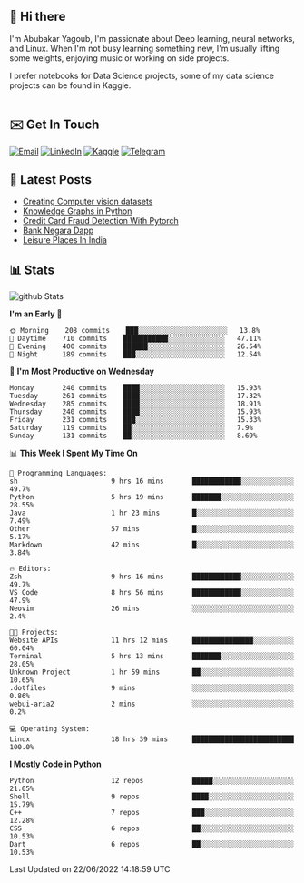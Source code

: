 ## 👋 Hi there

I'm Abubakar Yagoub, I'm passionate about Deep learning, neural networks, and
Linux. When I'm not busy learning something new, I'm usually lifting some
weights, enjoying music or working on side projects.

I prefer notebooks for Data Science projects, some of my data science projects
can be found in Kaggle. <br> <br>

## ✉️ Get In Touch

[![Email](https://img.shields.io/badge/Email-f1f1f1?style=for-the-badge&logo=gmail&logoColor=0f111a)](mailto:hi@blacksuan19.dev)
[![LinkedIn](https://img.shields.io/badge/LinkedIn-0077B5?style=for-the-badge&logo=linkedin&logoColor=white)](https://www.linkedin.com/in/blacksuan19/)
[![Kaggle](https://img.shields.io/badge/Kaggle-5acfff?style=for-the-badge&logo=kaggle&logoColor=white)](http://kaggle.com/abubakaryagob/)
[![Telegram](https://img.shields.io/badge/Telegram-2CA5E0?style=for-the-badge&logo=telegram&logoColor=white)](https://t.me/blacksuan19)

## 📩 Latest Posts

<!-- BLOG-POST-LIST:START -->
- [Creating Computer vision datasets](http://blacksuan19.dev/blog/creating-datasets/)
- [Knowledge Graphs in Python](http://blacksuan19.dev/projects/Knowledge_Graphs/)
- [Credit Card Fraud Detection With Pytorch](http://blacksuan19.dev/projects/credit-card-fraud-detection-with-pytorch/)
- [Bank Negara Dapp](http://blacksuan19.dev/projects/bank-negara/)
- [Leisure Places In India](http://blacksuan19.dev/projects/leisure-places-in-india/)
<!-- BLOG-POST-LIST:END -->

## 📊 Stats

![github Stats](https://github-readme-stats.vercel.app/api?username=blacksuan19&theme=github_dark&show_icons=true&count_private=true&custom_title=Github%20Stats&hide_border=true)

<!--START_SECTION:waka-->
**I'm an Early 🐤** 

```text
🌞 Morning    208 commits    ███░░░░░░░░░░░░░░░░░░░░░░   13.8% 
🌆 Daytime    710 commits    ███████████░░░░░░░░░░░░░░   47.11% 
🌃 Evening    400 commits    ██████░░░░░░░░░░░░░░░░░░░   26.54% 
🌙 Night      189 commits    ███░░░░░░░░░░░░░░░░░░░░░░   12.54%

```
📅 **I'm Most Productive on Wednesday** 

```text
Monday       240 commits    ████░░░░░░░░░░░░░░░░░░░░░   15.93% 
Tuesday      261 commits    ████░░░░░░░░░░░░░░░░░░░░░   17.32% 
Wednesday    285 commits    ████░░░░░░░░░░░░░░░░░░░░░   18.91% 
Thursday     240 commits    ████░░░░░░░░░░░░░░░░░░░░░   15.93% 
Friday       231 commits    ███░░░░░░░░░░░░░░░░░░░░░░   15.33% 
Saturday     119 commits    ██░░░░░░░░░░░░░░░░░░░░░░░   7.9% 
Sunday       131 commits    ██░░░░░░░░░░░░░░░░░░░░░░░   8.69%

```


📊 **This Week I Spent My Time On** 

```text
💬 Programming Languages: 
sh                       9 hrs 16 mins       ████████████░░░░░░░░░░░░░   49.7% 
Python                   5 hrs 19 mins       ███████░░░░░░░░░░░░░░░░░░   28.55% 
Java                     1 hr 23 mins        █░░░░░░░░░░░░░░░░░░░░░░░░   7.49% 
Other                    57 mins             █░░░░░░░░░░░░░░░░░░░░░░░░   5.17% 
Markdown                 42 mins             █░░░░░░░░░░░░░░░░░░░░░░░░   3.84%

🔥 Editors: 
Zsh                      9 hrs 16 mins       ████████████░░░░░░░░░░░░░   49.7% 
VS Code                  8 hrs 56 mins       ████████████░░░░░░░░░░░░░   47.9% 
Neovim                   26 mins             ░░░░░░░░░░░░░░░░░░░░░░░░░   2.4%

🐱‍💻 Projects: 
Website APIs             11 hrs 12 mins      ███████████████░░░░░░░░░░   60.04% 
Terminal                 5 hrs 13 mins       ███████░░░░░░░░░░░░░░░░░░   28.05% 
Unknown Project          1 hr 59 mins        ██░░░░░░░░░░░░░░░░░░░░░░░   10.65% 
.dotfiles                9 mins              ░░░░░░░░░░░░░░░░░░░░░░░░░   0.86% 
webui-aria2              2 mins              ░░░░░░░░░░░░░░░░░░░░░░░░░   0.2%

💻 Operating System: 
Linux                    18 hrs 39 mins      █████████████████████████   100.0%

```

**I Mostly Code in Python** 

```text
Python                   12 repos            █████░░░░░░░░░░░░░░░░░░░░   21.05% 
Shell                    9 repos             ████░░░░░░░░░░░░░░░░░░░░░   15.79% 
C++                      7 repos             ███░░░░░░░░░░░░░░░░░░░░░░   12.28% 
CSS                      6 repos             ██░░░░░░░░░░░░░░░░░░░░░░░   10.53% 
Dart                     6 repos             ██░░░░░░░░░░░░░░░░░░░░░░░   10.53%

```



 Last Updated on 22/06/2022 14:18:59 UTC
<!--END_SECTION:waka-->
